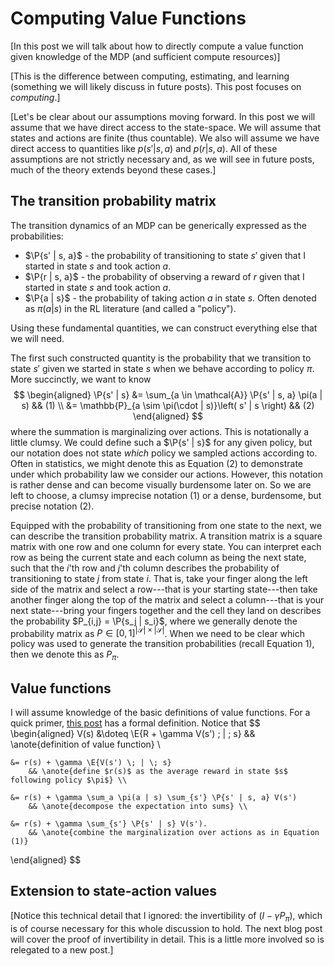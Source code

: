 # Computing Value Functions

[In this post we will talk about how to directly compute a value function given knowledge of the MDP (and sufficient compute resources)]

[This is the difference between computing, estimating, and learning (something we will likely discuss in future posts). This post focuses on *computing*.]

[Let's be clear about our assumptions moving forward. In this post we will assume that we have direct access to the state-space. We will assume that states and actions are finite (thus countable). We also will assume we have direct access to quantities like $p(s' | s, a)$ and $p(r | s, a)$. All of these assumptions are not strictly necessary and, as we will see in future posts, much of the theory extends beyond these cases.]

## The transition probability matrix
The transition dynamics of an MDP can be generically expressed as the probabilities:

 * $\P{s' | s, a}$ - the probability of transitioning to state $s'$ given that I started in state $s$ and took action $a$.
 * $\P{r | s, a}$ - the probability of observing a reward of $r$ given that I started in state $s$ and took action $a$.
 * $\P{a | s}$ - the probability of taking action $a$ in state $s$. Often denoted as $\pi(a | s)$ in the RL literature (and called a "policy").

Using these fundamental quantities, we can construct everything else that we will need.

The first such constructed quantity is the probability that we transition to state $s'$ given we started in state $s$ when we behave according to policy $\pi$.
More succinctly, we want to know
$$
\begin{aligned}
    \P{s' | s}
        &= \sum_{a \in \mathcal{A}} \P{s' | s, a} \pi(a | s) && (1) \\
        &= \mathbb{P}_{a \sim \pi(\cdot | s)}\left( s' | s \right) && (2)
\end{aligned}
$$
where the summation is marginalizing over actions.
This is notationally a little clumsy.
We could define such a $\P{s' | s}$ for any given policy, but our notation does not state _which_ policy we sampled actions according to.
Often in statistics, we might denote this as Equation (2) to demonstrate under which probability law we consider our actions.
However, this notation is rather dense and can become visually burdensome later on.
So we are left to choose, a clumsy imprecise notation (1) or a dense, burdensome, but precise notation (2).

Equipped with the probability of transitioning from one state to the next, we can describe the transition probability matrix.
A transition matrix is a square matrix with one row and one column for every state.
You can interpret each row as being the current state and each column as being the next state, such that the $i$'th row and $j$'th column describes the probability of transitioning to state $j$ from state $i$.
That is, take your finger along the left side of the matrix and select a row---that is your starting state---then take another finger along the top of the matrix and select a column---that is your next state---bring your fingers together and the cell they land on describes the probability $P_{i,j} = \P{s_j | s_i}$, where we generally denote the probability matrix as $P \in [0,1]^{|\mathcal{S}| \times |\mathcal{S}|}$.
When we need to be clear which policy was used to generate the transition probabilities (recall Equation 1), then we denote this as $P_\pi$.

## Value functions
I will assume knowledge of the basic definitions of value functions.
For a quick primer, [this post](./bellman-consistency.md) has a formal definition.
Notice that
$$
\begin{aligned}
V(s)
    &\doteq \E{R + \gamma V(s') \; | \; s}
        && \anote{definition of value function} \\

    &= r(s) + \gamma \E{V(s') \; | \; s}
        && \anote{define $r(s)$ as the average reward in state $s$ following policy $\pi$} \\

    &= r(s) + \gamma \sum_a \pi(a | s) \sum_{s'} \P{s' | s, a} V(s')
        && \anote{decompose the expectation into sums} \\

    &= r(s) + \gamma \sum_{s'} \P{s' | s} V(s').
        && \anote{combine the marginalization over actions as in Equation (1)}
\end{aligned}
$$

## Extension to state-action values

[Notice this technical detail that I ignored: the invertibility of $(I - \gamma P_\pi)$, which is of course necessary for this whole discussion to hold. The next blog post will cover the proof of invertibility in detail. This is a little more involved so is relegated to a new post.]
